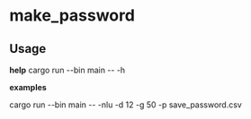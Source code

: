 # make_password

## Usage

**help**
cargo run --bin main -- -h

**examples**

cargo run --bin main -- -nlu -d 12 -g 50 -p save_password.csv

